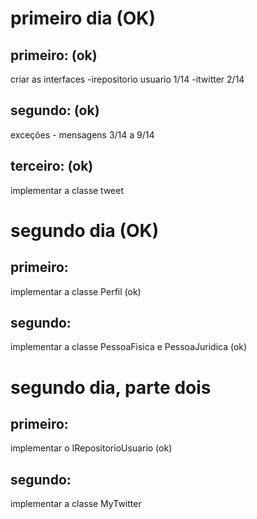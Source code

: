 # primeiro dia (OK)

## primeiro: (ok)
  criar as interfaces
    -irepositorio usuario 1/14
    -itwitter 2/14

## segundo: (ok)
  exceções
    - mensagens 3/14 a 9/14

## terceiro: (ok)
  implementar a classe tweet

# segundo dia (OK)

## primeiro: 
  implementar a classe Perfil (ok)

## segundo: 
  implementar a classe PessoaFisica e PessoaJuridica (ok)

# segundo dia, parte dois

## primeiro:
  implementar o IRepositorioUsuario (ok)

## segundo:
  implementar a classe MyTwitter
  
